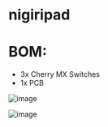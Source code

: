 # nigiripad

# BOM:
- 3x Cherry MX Switches
- 1x PCB 

![image](https://github.com/user-attachments/assets/cdff7555-a999-4df6-93f2-cf1760abc31d)

![image](https://github.com/user-attachments/assets/c88b176c-9f6e-4627-8a40-672424d01cfd)

